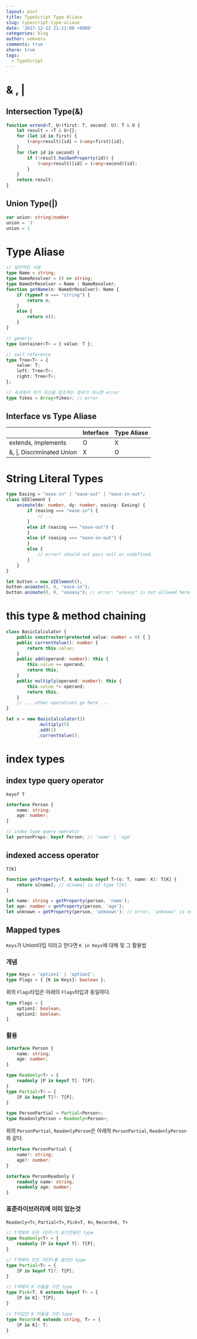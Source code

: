 ```yaml
---
layout: post
title: TypeScript Type Aliase
slug: typescript-type-aliase
date: '2017-12-12 21:21:00 +0900'
categories: blog
author: vomvoru
comments: true
share: true
tags:
  - TypeScript
---
```


# & , |
## Intersection Type(&)

```ts
function extend<T, U>(first: T, second: U): T & U {
    let result = <T & U>{};
    for (let id in first) {
        (<any>result)[id] = (<any>first)[id];
    }
    for (let id in second) {
        if (!result.hasOwnProperty(id)) {
            (<any>result)[id] = (<any>second)[id];
        }
    }
    return result;
}
```

## Union Type(|)
```ts
var union: string|number
union = '1'
union = 1
```

# Type Aliase

```ts
// 일반적인 사용
type Name = string;
type NameResolver = () => string;
type NameOrResolver = Name | NameResolver;
function getName(n: NameOrResolver): Name {
    if (typeof n === "string") {
        return n;
    }
    else {
        return n();
    }
}

// generic
type Container<T> = { value: T };

// self reference
type Tree<T> = {
    value: T;
    left: Tree<T>;
    right: Tree<T>;
};

// 속성에서 자기 자신을 참조하는 경우가 아니면 error
type Yikes = Array<Yikes>; // error
```

## Interface vs Type Aliase

|                           | Interface | Type Aliase |
|---------------------------|-----------|-------------|
| extends, implements       | O         | X           |
| &, \|, Discriminated Union | X         | O           |

# String Literal Types

```ts
type Easing = "ease-in" | "ease-out" | "ease-in-out";
class UIElement {
    animate(dx: number, dy: number, easing: Easing) {
        if (easing === "ease-in") {
            // ...
        }
        else if (easing === "ease-out") {
        }
        else if (easing === "ease-in-out") {
        }
        else {
            // error! should not pass null or undefined.
        }
    }
}

let button = new UIElement();
button.animate(0, 0, "ease-in");
button.animate(0, 0, "uneasy"); // error: "uneasy" is not allowed here
```

# this type & method chaining
```ts
class BasicCalculator {
    public constructor(protected value: number = 0) { }
    public currentValue(): number {
        return this.value;
    }
    public add(operand: number): this {
        this.value += operand;
        return this;
    }
    public multiply(operand: number): this {
        this.value *= operand;
        return this;
    }
    // ... other operations go here ...
}

let v = new BasicCalculator(2)
            .multiply(5)
            .add(1)
            .currentValue();
```

# index types
## index type query operator
`keyof T`
```ts
interface Person {
    name: string;
    age: number;
}

// index type query operator
let personProps: keyof Person; // 'name' | 'age'
```

## indexed access operator
`T[K]`
```ts
function getProperty<T, K extends keyof T>(o: T, name: K): T[K] {
    return o[name]; // o[name] is of type T[K]
}

let name: string = getProperty(person, 'name');
let age: number = getProperty(person, 'age');
let unknown = getProperty(person, 'unknown'); // error, 'unknown' is not in 'name' | 'age'
```

## Mapped types
`Keys`가 Union타입 이라고 한다면 `K in Keys`에 대해 및 그 활용법

### 개념
```ts
type Keys = 'option1' | 'option2';
type Flags = { [K in Keys]: boolean };
```
위의 `Flags`타입은 아래의 `Flags`타입과 동일하다.
```ts
type Flags = {
    option1: boolean;
    option2: boolean;
}
```

### 활용
```ts
interface Person {
    name: string;
    age: number;
}

type Readonly<T> = {
    readonly [P in keyof T]: T[P];
}
type Partial<T> = {
    [P in keyof T]?: T[P];
}

type PersonPartial = Partial<Person>;
type ReadonlyPerson = Readonly<Person>;
```

위의 `PersonPartial`, `ReadonlyPerson`은 아래의 `PersonPartial`, `ReadonlyPerson`와 같다.
```ts
interface PersonPartial {
    name?: string;
    age?: number;
}

interface PersonReadonly {
    readonly name: string;
    readonly age: number;
}
```

### 표준라이브러리에 이미 있는것
`Readonly<T>`, `Partial<T>`, `Pick<T, K>`, `Record<K, T>`

```ts
// T객체의 모든 키(P)가 읽기전용인 type
type Readonly<T> = {
    readonly [P in keyof T]: T[P];
}

// T객체의 모든 키(P)를 옵션인 type
type Partial<T> = {
    [P in keyof T]?: T[P];
}

// T객체의 K 키들을 가진 type
type Pick<T, K extends keyof T> = {
    [P in K]: T[P];
}

// T타입인 K 키들을 가진 type
type Record<K extends string, T> = {
    [P in K]: T;
}
```
